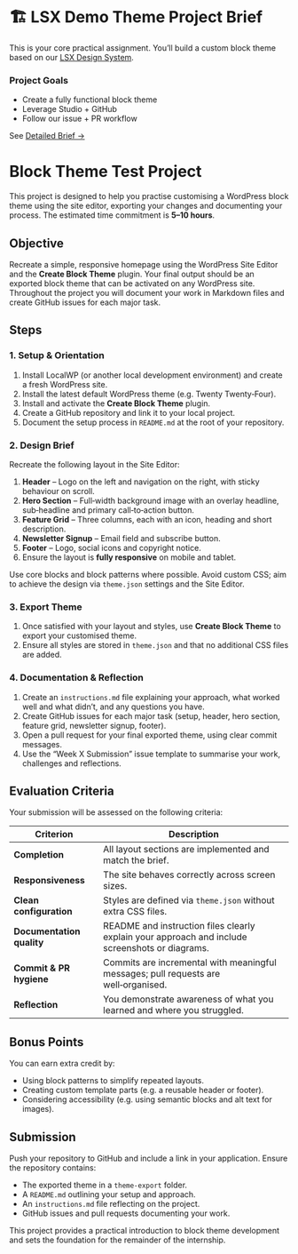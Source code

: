 # 🏗️ LSX Demo Theme Project Brief

This is your core practical assignment. You’ll build a custom block theme based on our [LSX Design System](https://lsx.rocks/design-system).

### Project Goals
- Create a fully functional block theme
- Leverage Studio + GitHub
- Follow our issue + PR workflow

See [Detailed Brief →](brief.md)



# Block Theme Test Project

This project is designed to help you practise customising a WordPress block theme using the site editor, exporting your changes and documenting your process. The estimated time commitment is **5–10 hours**.

## Objective

Recreate a simple, responsive homepage using the WordPress Site Editor and the **Create Block Theme** plugin. Your final output should be an exported block theme that can be activated on any WordPress site. Throughout the project you will document your work in Markdown files and create GitHub issues for each major task.

## Steps

### 1. Setup & Orientation

1. Install LocalWP (or another local development environment) and create a fresh WordPress site.
2. Install the latest default WordPress theme (e.g. Twenty Twenty‑Four).
3. Install and activate the **Create Block Theme** plugin.
4. Create a GitHub repository and link it to your local project.
5. Document the setup process in `README.md` at the root of your repository.

### 2. Design Brief

Recreate the following layout in the Site Editor:

1. **Header** – Logo on the left and navigation on the right, with sticky behaviour on scroll.
2. **Hero Section** – Full‑width background image with an overlay headline, sub‑headline and primary call‑to‑action button.
3. **Feature Grid** – Three columns, each with an icon, heading and short description.
4. **Newsletter Signup** – Email field and subscribe button.
5. **Footer** – Logo, social icons and copyright notice.
6. Ensure the layout is **fully responsive** on mobile and tablet.

Use core blocks and block patterns where possible. Avoid custom CSS; aim to achieve the design via `theme.json` settings and the Site Editor.

### 3. Export Theme

1. Once satisfied with your layout and styles, use **Create Block Theme** to export your customised theme.
2. Ensure all styles are stored in `theme.json` and that no additional CSS files are added.

### 4. Documentation & Reflection

1. Create an `instructions.md` file explaining your approach, what worked well and what didn’t, and any questions you have.
2. Create GitHub issues for each major task (setup, header, hero section, feature grid, newsletter signup, footer).
3. Open a pull request for your final exported theme, using clear commit messages.
4. Use the “Week X Submission” issue template to summarise your work, challenges and reflections.

## Evaluation Criteria

Your submission will be assessed on the following criteria:

| Criterion | Description |
| --- | --- |
| **Completion** | All layout sections are implemented and match the brief. |
| **Responsiveness** | The site behaves correctly across screen sizes. |
| **Clean configuration** | Styles are defined via `theme.json` without extra CSS files. |
| **Documentation quality** | README and instruction files clearly explain your approach and include screenshots or diagrams. |
| **Commit & PR hygiene** | Commits are incremental with meaningful messages; pull requests are well‑organised. |
| **Reflection** | You demonstrate awareness of what you learned and where you struggled. |

## Bonus Points

You can earn extra credit by:

- Using block patterns to simplify repeated layouts.
- Creating custom template parts (e.g. a reusable header or footer).
- Considering accessibility (e.g. using semantic blocks and alt text for images).

## Submission

Push your repository to GitHub and include a link in your application. Ensure the repository contains:

- The exported theme in a `theme‑export` folder.
- A `README.md` outlining your setup and approach.
- An `instructions.md` file reflecting on the project.
- GitHub issues and pull requests documenting your work.

This project provides a practical introduction to block theme development and sets the foundation for the remainder of the internship.
